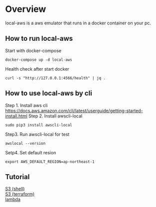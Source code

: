 # Overview
local-aws is a aws emulator that runs in a docker container on your pc.

## How to run local-aws

Start with docker-compose
```
docker-compose up -d local-aws
```

Health check after start docker 
```
curl -s "http://127.0.0.1:4566/health" | jq .
```

## How to use local-aws by cli
Step 1. Install aws cli 
https://docs.aws.amazon.com/cli/latest/userguide/getting-started-install.html
Step 2. Install awscli-local
```
sudo pip3 install awscli-local
```

Step3. Run awscli-local for test
```
awslocal --version
```

Setp4. Set default resion
```
export AWS_DEFAULT_REGION=ap-northeast-1
```

## Tutorial 
[S3 (shell)](./s3/shell/readme.md)  
[S3 (terraform)](./s3/terraform/readme.md)  
[lambda](./lambda/readme.md)